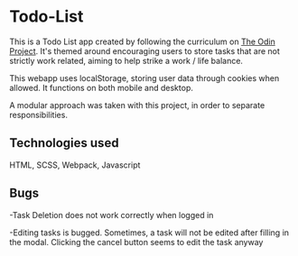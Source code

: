 # Todo-List

This is a Todo List app created by following the curriculum on [The Odin Project](https://www.theodinproject.com/lessons/node-path-javascript-todo-list). It's themed around encouraging users to store tasks that are not strictly work related, aiming to help strike a work / life balance.

This webapp uses localStorage, storing user data through cookies when allowed. It functions on both mobile and desktop.

A modular approach was taken with this project, in order to separate responsibilities.

## Technologies used

HTML, SCSS, Webpack, Javascript

## Bugs

-Task Deletion does not work correctly when logged in

-Editing tasks is bugged. Sometimes, a task will not be edited after filling in the modal. Clicking the cancel button seems to edit the task anyway
